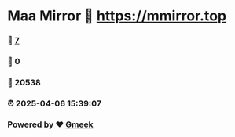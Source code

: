# Maa Mirror :link: https://mmirror.top 
### :page_facing_up: [7](https://mmirror.top/tag.html) 
### :speech_balloon: 0 
### :hibiscus: 20538 
### :alarm_clock: 2025-04-06 15:39:07 
### Powered by :heart: [Gmeek](https://github.com/Meekdai/Gmeek)
